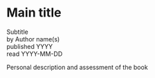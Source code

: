 # Main title
Subtitle  
by Author name(s)  
published YYYY  
read YYYY-MM-DD

Personal description and assessment of the book
